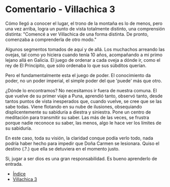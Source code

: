 # Comentario - Villachica 3

Cómo llegó a conocer el lugar, el trono de la montaña es lo de menos, pero una vez arriba, logra un punto de vista totalmente distinto, una comprensión distinta:  "Comencé a ver Villachica de una forma distinta.  De pronto, comenzaba a comprenderla de otro modo."

Algunos segmentos tomados de aquí y de allá. Los muchachos arreando las ovejas, tal como yo hiciera cuando tenía 10 años, acompañando a mi primo lejano allá en Galicia. El juego de ordenar a cada oveja a dónde ir, como el rey de El Principito, que sólo ordenaba lo que sus súbditos querían.

Pero el fundamentalmente esta el juego de poder.  El conocimiento da poder, no un poder imperial, el simple poder del que 'puede' más que otro.

¿Dónde lo encontramos?  No necesitamos ir fuera de nuestra comuna.  El que vuelve de su primer viaje a Puna, aprendió tanto, observó tanto, desde tantos puntos de vista inesperados que, cuando vuelve, se cree que se las sabe todas.  Viene flotando en su nube de ilusiones, obsequiando displicentemente su sabiduría a diestra y siniestra.  Pone un centro de meditación para transmitir su saber.  Las más de las veces, se frustra porque nadie reconoce su saber, las menos, algo le hace ver los límites de su sabiduría.

En este caso, toda su visión, la claridad conque podía verlo todo, nada podría haber hecho para impedir que Doña Carmen se lesionara.  Quiso el destino (.?.) que ella se detuviera en el momento justo.

Si, jugar a ser dios es una gran responsabilidad.  Es bueno aprenderlo de entrada.

* [Índice](Readme.md)
*	[Villachica 3](03.md)
